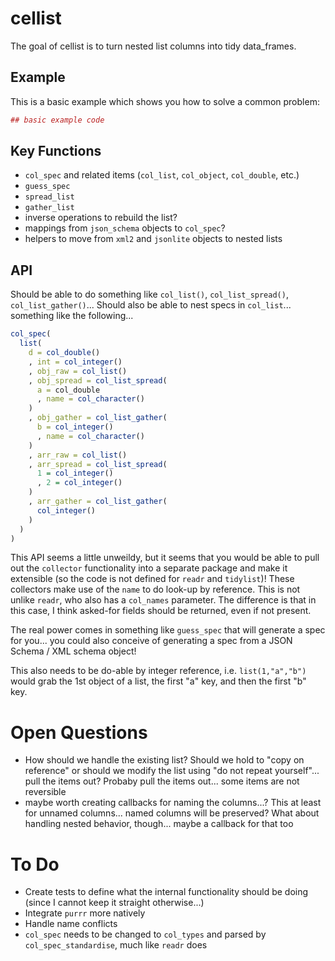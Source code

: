 
<!-- README.md is generated from README.Rmd. Please edit that file -->
cellist
=======

The goal of cellist is to turn nested list columns into tidy data\_frames.

Example
-------

This is a basic example which shows you how to solve a common problem:

``` r
## basic example code
```

Key Functions
-------------

-   `col_spec` and related items (`col_list`, `col_object`, `col_double`, etc.)
-   `guess_spec`
-   `spread_list`
-   `gather_list`
-   inverse operations to rebuild the list?
-   mappings from `json_schema` objects to `col_spec`?
-   helpers to move from `xml2` and `jsonlite` objects to nested lists

API
---

Should be able to do something like `col_list()`, `col_list_spread()`, `col_list_gather()`... Should also be able to nest specs in `col_list`... something like the following...

``` r
col_spec(
  list(
    d = col_double()
    , int = col_integer()
    , obj_raw = col_list()
    , obj_spread = col_list_spread(
      a = col_double
      , name = col_character()
    )
    , obj_gather = col_list_gather(
      b = col_integer()
      , name = col_character()
    )
    , arr_raw = col_list()
    , arr_spread = col_list_spread(
      1 = col_integer()
      , 2 = col_integer()
    )
    , arr_gather = col_list_gather(
      col_integer()
    )
  )
)
```

This API seems a little unweildy, but it seems that you would be able to pull out the `collector` functionality into a separate package and make it extensible (so the code is not defined for `readr` and `tidylist`)! These collectors make use of the `name` to do look-up by reference. This is not unlike `readr`, who also has a `col_names` parameter. The difference is that in this case, I think asked-for fields should be returned, even if not present.

The real power comes in something like `guess_spec` that will generate a spec for you... you could also conceive of generating a spec from a JSON Schema / XML schema object!

This also needs to be do-able by integer reference, i.e. `list(1,"a","b")` would grab the 1st object of a list, the first "a" key, and then the first "b" key.

Open Questions
==============

-   How should we handle the existing list? Should we hold to "copy on reference" or should we modify the list using "do not repeat yourself"... pull the items out? Probaby pull the items out... some items are not reversible
-   maybe worth creating callbacks for naming the columns...? This at least for unnamed columns... named columns will be preserved? What about handling nested behavior, though... maybe a callback for that too

To Do
=====

-   Create tests to define what the internal functionality should be doing (since I cannot keep it straight otherwise...)
-   Integrate `purrr` more natively
-   Handle name conflicts
-   `col_spec` needs to be changed to `col_types` and parsed by `col_spec_standardise`, much like `readr` does
